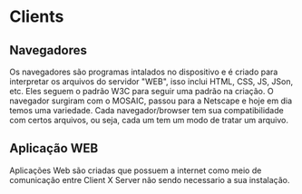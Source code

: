 <h1>Clients</h1>

## Navegadores
Os navegadores são programas intalados no dispositivo e é criado para interpretar os arquivos do servidor "WEB", isso inclui HTML, CSS, JS, JSon, etc. Eles seguem o padrão W3C para seguir uma padrão na criação. O navegador surgiram com o MOSAIC, passou para a Netscape e hoje em dia temos uma variedade. Cada navegador/browser tem sua compatibilidade com certos arquivos, ou seja, cada um tem um modo de tratar um arquivo.

## Aplicação WEB

Aplicações Web são  criadas que possuem a internet como meio de comunicação entre Client X Server não sendo necessario a sua instalação. 

